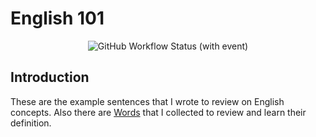 <h1> English 101 </h1>

<p align="center">
  <img alt="GitHub Workflow Status (with event)" src="https://img.shields.io/github/actions/workflow/status/1995parham-learning/english101/spell.yaml?style=for-the-badge&logo=github&label=Spell">
</p>

## Introduction

These are the example sentences that I wrote to review on English concepts.
Also there are [Words](./words.org) that I collected to review and learn their definition.
